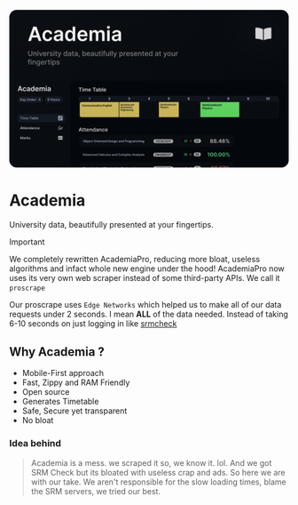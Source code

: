 ![image](https://github.com/root-daemon/academiapro/blob/dev/public/og.png?raw=true)

# Academia
University data, beautifully presented at your fingertips.

> [!IMPORTANT]
> We completely rewritten AcademiaPro, reducing more bloat, useless algorithms and infact whole new engine under the hood!
> AcademiaPro now uses its very own web scraper instead of some third-party APIs. We call it `proscrape`
> 
> Our proscrape uses `Edge Networks` which helped us to make all of our data requests under 2 seconds. I mean **ALL** of the data needed. Instead of taking 6-10 seconds on just logging in like [srmcheck](https://a.srmcheck.me)

## Why Academia ?

- Mobile-First approach
- Fast, Zippy and RAM Friendly
- Open source
- Generates Timetable
- Safe, Secure yet transparent
- No bloat

### Idea behind

> Academia is a mess. we scraped it so, we know it. lol. And we got SRM Check but its bloated with useless crap and ads. So here we are with our take. We aren't responsible for the slow loading times, blame the SRM servers, we tried our best.

